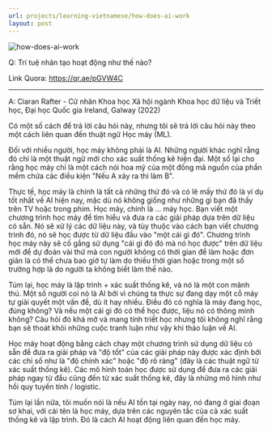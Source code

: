 ```yaml
---
url: projects/learning-vietnamese/how-does-ai-work
layout: post
---
```


![how-does-ai-work][how-does-ai-work]

Q: Trí tuệ nhân tạo hoạt động như thế nào?

Link Quora: https://qr.ae/pGVW4C

---

A: Ciaran Rafter - Cử nhân Khoa học Xã hội ngành Khoa học dữ liệu và Triết học, Đại học Quốc gia Ireland, Galway (2022)

Có một số cách để trả lời câu hỏi này, nhưng tôi sẽ trả lời câu hỏi này theo một cách liên quan đến thuật ngữ Học máy (ML).

Đối với nhiều người, học máy không phải là AI. Những người khác nghĩ rằng đó chỉ là một thuật ngữ mới cho xác suất thống kê hiện đại. Một số lại cho rằng học máy chỉ là một cách nói hoa mỹ của một đống mã nguồn của phần mềm chứa các điều kiện "Nếu A xảy ra thì làm B".

Thực tế, học máy là chính là tất cả những thứ đó và có lẽ mấy thứ đó là ví dụ tốt nhất về AI hiện nay, mặc dù nó không giống như những gì bạn đã thấy trên TV hoặc trong phim.
Học máy, chính là ... máy học. Bạn viết một chương trình học máy để tìm hiểu và đưa ra các giải pháp dựa trên dữ liệu có sẵn. Nó sẽ xử lý các dữ liệu này, và tùy thuộc vào cách bạn viết chương trình đó, nó sẽ học được từ dữ liệu đầu vào "một cái gì đó". Chương trình học máy này sẽ cố gắng sử dụng "cái gì đó đó mà nó học được" trên dữ liệu mới để dự đoán vài thứ mà con người không có thời gian để làm hoặc đơn giản là có thể chưa bao giờ tự làm do thiếu thời gian hoặc trong một số trường hợp là do người ta không biết làm thế nào.

Túm lại, học máy là lập trình + xác suất thống kê, và nó là một con mãnh thú. Một số người coi nó là AI bởi vì chúng ta thực sự đang dạy một cỗ máy tự giải quyết một vấn đề, dù ít hay nhiều. Điều đó có nghĩa là máy đang học, đúng không? Và nếu một cái gì đó có thể học được, liệu nó có thông minh không? Câu hỏi đó khá mở và mang tính triết học nhưng tôi không nghĩ rằng bạn sẽ thoát khỏi những cuộc tranh luận như vậy khi thảo luận về AI.

Học máy hoạt động bằng cách chạy một chương trình sử dụng dữ liệu có sẵn để đưa ra giải pháp và "độ tốt" của các giải pháp này được xác định bởi các chỉ số như là "độ chính xác" hoặc "độ rõ ràng" (đây là các thuật ngữ từ xác suất thống kê). Các mô hình toán học được sử dụng để đưa ra các giải pháp ngay từ đầu cũng đến từ xác suất thống kê, đây là những mô hình như hồi quy tuyến tính / logistic.

Túm lại lần nữa, tôi muốn nói là nếu AI tồn tại ngày nay, nó đang ở giai đoạn sơ khai, với cái tên là học máy, dựa trên các nguyên tắc của cả xác suất thống kê và lập trình. Đó là cách AI hoạt động liên quan đến học máy.

<!-- MARKDOWN LINKS & IMAGES -->

[how-does-ai-work]: /assets/images/projects/learning-vietnamese/how-does-ai-work/how-does-ai-work.jpg
